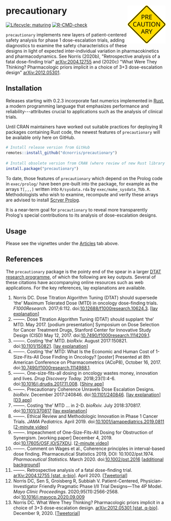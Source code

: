 # precautionary <img src="man/figures/logo.svg" align="right" alt="LOGO" width="120" />

<!-- badges: start -->

[![Lifecycle:
maturing](https://img.shields.io/badge/lifecycle-maturing-blue.svg)](https://www.tidyverse.org/lifecycle/#experimental)
[![R-CMD-check](https://github.com/dcnorris/precautionary/workflows/R-CMD-check/badge.svg)](https://github.com/dcnorris/precautionary/actions)
<!-- badges: end -->

`precautionary` implements new layers of patient-centered safety analysis
for phase 1 dose-escalation trials, adding diagnostics to examine
the safety characteristics of these designs in light of expected
inter-individual variation in pharmacokinetics and pharmacodynamics.
See Norris (2020b), "Retrospective analysis of a fatal dose-finding trial"
[arXiv:2004.12755](https://arxiv.org/abs/2004.12755) and (2020c)
"What Were They Thinking? Pharmacologic priors implicit in a choice of 3+3
dose-escalation design" [arXiv:2012.05301](https://arxiv.org/abs/2012.05301).

## Installation

Releases starting with 0.2.3 incorporate fast numerics implemented in
[Rust](https://www.rust-lang.org), a modern programming language that
emphasizes performance and reliability---attributes crucial to
applications such as the analysis of clinical trials.

Until CRAN maintainers have worked out suitable practices for deploying
R packages containing Rust code, the newest features of `precautionary`
will be available only here on GitHub.

``` r
# Install release version from GitHub
remotes::install_github("dcnorris/precautionary")

# Install obsolete version from CRAN (where review of new Rust library remains pending)
install.package("precautionary")
```

To date, those features of `precautionary` which depend on the Prolog code
in `exec/prolog/` have been pre-built into the package, for example as the
arrays `T[,,,]` written into `R/sysdata.rda` by `exec/make_sysdata_TUb.R`.
Methodologists who wish to examine, recompute and verify these arrays are
advised to install [Scryer Prolog](https://github.com/mthom/scryer-prolog).

It is a near-term goal for `precautionary` to reveal more transparently
Prolog's special contributions to its analysis of dose-escalation designs.

## Usage

Please see the vignettes under the [Articles](#) tab above.

## References

The `precautionary` package is the pointy end of the spear in a larger
[DTAT research programme](https::/precisionmethods.guru), of which the
following are key outputs. Several of these citations have accompanying
online resources such as web applications. For the key references,
lay explanations are available.

<ol>
<li>Norris DC. Dose Titration Algorithm Tuning (DTAT) should supersede &lsquo;the&rsquo; Maximum Tolerated Dose (MTD) in oncology dose-finding trials. <i>F1000Research.</i> 2017;6:112. doi:<a href="https://f1000research.com/articles/6-112/v3">10.12688/f1000research.10624.3</a>. [<a href="https://precisionmethods.guru/2019/04/16/a-new-concept-may-help-us-at-last-abandon-one-size-fits-all-dosing-of-cancer-treatment-drugs/">lay explanation</a>]
</li>
<li>
&ndash;&ndash;&ndash;&ndash;&ndash;. Dose Titration Algorithm Tuning (DTAT) should supplant &lsquo;the&rsquo; MTD. May 2017. [podium presentation] Symposium on Dose Selection for Cancer Treatment Drugs, Stanford Center for Innovative Study Design (CISD) May 12, 2017. doi:<a href="https://f1000research.com/slides/6-854">10.7490/f1000research.1114209.1</a>.
</li>
<li>
&ndash;&ndash;&ndash;&ndash;&ndash;. Costing &lsquo;the&rsquo; MTD. <i>bioRxiv.</i> August 2017:150821. doi:<a href="https://www.biorxiv.org/content/early/2017/08/22/150821">10.1101/150821</a>. [<a href="https://precisionmethods.guru/2019/04/16/one-size-fits-all-dosing-of-cancer-treatment-drugs-how-much-does-it-cost-society/">lay explanation</a>]
</li>
<li>
&ndash;&ndash;&ndash;&ndash;&ndash;. Costing &lsquo;the&rsquo; MTD: What Is the Economic and Human Cost of 1-Size-Fits-All Dose Finding in Oncology? [poster] Presented at 8th American Conference on Pharmacometrics (ACoP8), October 16, 2017. doi:<a href="https://f1000research.com/posters/6-1861">10.7490/f1000research.1114988.1</a>.
</li>
<li>
&ndash;&ndash;&ndash;&ndash;&ndash;. One-size-fits-all dosing in oncology wastes money, innovation and lives. <i>Drug Discovery Today.</i> 2018;23(1):4-6. doi:<a href="Norris (2018) One-size-fits-all dosing in oncology wastes money, innovation and lives.pdf">10.1016/j.drudis.2017.11.008</a>. [<a href="https://precision-methodologies.shinyapps.io/thecost/">Shiny app</a>]
</li>
<li>
&ndash;&ndash;&ndash;&ndash;&ndash;. Precautionary Coherence Unravels Dose Escalation Designs. <i>bioRxiv.</i> December 2017:240846. doi:<a href="https://www.biorxiv.org/content/early/2017/12/29/240846">10.1101/240846</a>. [<a href="https://precisionmethods.guru/2019/04/14/the-conduct-of-most-first-in-human-oncology-drug-trials-is-conceptually-incoherent-and-unethical/">lay explanation</a>] [<a href="../3+3/PC/">D3 app</a>]
</li>
<li>
&ndash;&ndash;&ndash;&ndash;&ndash;. Costing &lsquo;the&rsquo; MTD ... in 2-D. <i>bioRxiv.</i> July 2018:370817. doi:<a
href="https://www.biorxiv.org/content/early/2018/07/17/370817">10.1101/370817</a> [<a href="https://precisionmethods.guru/2019/04/16/clinicians-must-regain-control-over-phase-1-cancer-combination-therapy-trials/">lay explanation</a>]
</li>
<li>
&ndash;&ndash;&ndash;&ndash;&ndash;. Ethical Review and Methodologic Innovation in Phase 1 Cancer Trials. <i>JAMA Pediatrics.</i> April 2019. doi:<a href="https://dx.doi.org/10.1001/jamapediatrics.2019.0811">10.1001/jamapediatrics.2019.0811</a> [<a href="https://precisionmethods.guru/2019/04/25/precautionary-coherence-for-irbs/">2-minute video</a>]
</li>
<li>
&ndash;&ndash;&ndash;&ndash;&ndash;. Impeachment of One-Size-Fits-All Dosing for Obstruction of Synergism. [working paper]
December 4, 2019. doi:<a href="https://osf.io/3hcdb/">10.17605/OSF.IO/S7XDU</a>. [<a href="https://precisionmethods.guru/2020/01/13/therapeutic-synergism-and-the-statistician/">2-minute video</a>]
</li>
<li>
&ndash;&ndash;&ndash;&ndash;&ndash;. Comment on Wages et al., Coherence principles in interval-based dose finding. Pharmaceutical Statistics 2019, DOI: 10.1002/pst.1974. <i>Pharmaceutical Statistics.</i> March 2020. doi:<a href="https://onlinelibrary.wiley.com/doi/full/10.1002/pst.2016">10.1002/pst.2016</a>
[<a href="https://precisionmethods.guru/2019/12/02/comment-on-wages-et-al-coherence-principles-in-interval-based-dose-finding/">additional background</a>]
</li>
<li>
&ndash;&ndash;&ndash;&ndash;&ndash;. Retrospective analysis of a fatal dose-finding trial. <a href="https://arxiv.org/abs/2004.12755">arXiv:2004.12755 [stat, q-bio]</a>. April 2020. [<a href="https://threadreaderapp.com/thread/1255095770627428352.html">Tweetorial</a>]
</li>
<li>
Norris DC, Sen S, Groisberg R, Subbiah V. Patient-Centered, Physician-Investigator Friendly Pragmatic Phase I/II Trial Designs&mdash;The 4P Model. <i>Mayo Clinic Proceedings.</i> 2020;95(11):2566-2568. doi:<a href="https://www.mayoclinicproceedings.org/article/S0025-6196(20)31039-9/fulltext">10.1016/j.mayocp.2020.09.009</a>
</li>
<li>
Norris DC. What Were They Thinking? Pharmacologic priors implicit in a choice of 3+3 dose-escalation design. <a href="https://arxiv.org/abs/2012.05301">arXiv:2012.05301 [stat, q-bio]</a>. December 9, 2020. [<a href="https://threadreaderapp.com/thread/1339219770730799106.html">Tweetorial</a>]
</li>
</ol>
